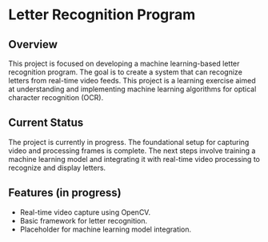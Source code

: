# Letter Recognition Program

## Overview

This project is focused on developing a machine learning-based letter recognition program. The goal is to create a system that can recognize letters from real-time video feeds. This project is a learning exercise aimed at understanding and implementing machine learning algorithms for optical character recognition (OCR).

## Current Status

The project is currently in progress. The foundational setup for capturing video and processing frames is complete. The next steps involve training a machine learning model and integrating it with real-time video processing to recognize and display letters.

## Features (in progress)

- Real-time video capture using OpenCV.
- Basic framework for letter recognition.
- Placeholder for machine learning model integration.
